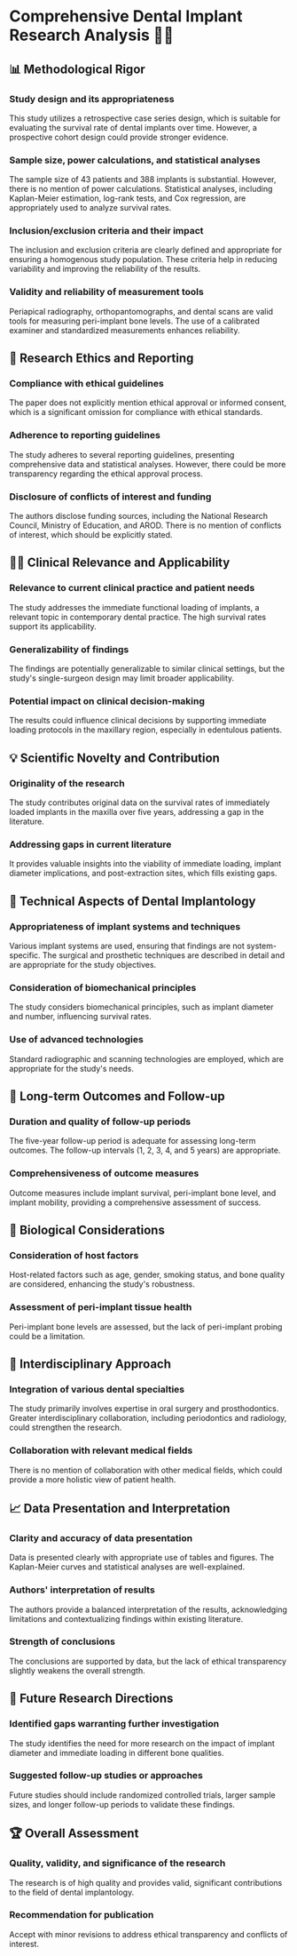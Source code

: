 # Comprehensive Dental Implant Research Analysis 🦷🔬

## 📊 Methodological Rigor

### Study design and its appropriateness

This study utilizes a retrospective case series design, which is suitable for evaluating the survival rate of dental implants over time. However, a prospective cohort design could provide stronger evidence.

### Sample size, power calculations, and statistical analyses

The sample size of 43 patients and 388 implants is substantial. However, there is no mention of power calculations. Statistical analyses, including Kaplan-Meier estimation, log-rank tests, and Cox regression, are appropriately used to analyze survival rates.

### Inclusion/exclusion criteria and their impact

The inclusion and exclusion criteria are clearly defined and appropriate for ensuring a homogenous study population. These criteria help in reducing variability and improving the reliability of the results.

### Validity and reliability of measurement tools

Periapical radiography, orthopantomographs, and dental scans are valid tools for measuring peri-implant bone levels. The use of a calibrated examiner and standardized measurements enhances reliability.

## 🔬 Research Ethics and Reporting

### Compliance with ethical guidelines

The paper does not explicitly mention ethical approval or informed consent, which is a significant omission for compliance with ethical standards.

### Adherence to reporting guidelines

The study adheres to several reporting guidelines, presenting comprehensive data and statistical analyses. However, there could be more transparency regarding the ethical approval process.

### Disclosure of conflicts of interest and funding

The authors disclose funding sources, including the National Research Council, Ministry of Education, and AROD. There is no mention of conflicts of interest, which should be explicitly stated.

## 👨‍⚕️ Clinical Relevance and Applicability

### Relevance to current clinical practice and patient needs

The study addresses the immediate functional loading of implants, a relevant topic in contemporary dental practice. The high survival rates support its applicability.

### Generalizability of findings

The findings are potentially generalizable to similar clinical settings, but the study's single-surgeon design may limit broader applicability.

### Potential impact on clinical decision-making

The results could influence clinical decisions by supporting immediate loading protocols in the maxillary region, especially in edentulous patients.

## 💡 Scientific Novelty and Contribution

### Originality of the research

The study contributes original data on the survival rates of immediately loaded implants in the maxilla over five years, addressing a gap in the literature.

### Addressing gaps in current literature

It provides valuable insights into the viability of immediate loading, implant diameter implications, and post-extraction sites, which fills existing gaps.

## 🦿 Technical Aspects of Dental Implantology

### Appropriateness of implant systems and techniques

Various implant systems are used, ensuring that findings are not system-specific. The surgical and prosthetic techniques are described in detail and are appropriate for the study objectives.

### Consideration of biomechanical principles

The study considers biomechanical principles, such as implant diameter and number, influencing survival rates.

### Use of advanced technologies

Standard radiographic and scanning technologies are employed, which are appropriate for the study's needs.

## 📅 Long-term Outcomes and Follow-up

### Duration and quality of follow-up periods

The five-year follow-up period is adequate for assessing long-term outcomes. The follow-up intervals (1, 2, 3, 4, and 5 years) are appropriate.

### Comprehensiveness of outcome measures

Outcome measures include implant survival, peri-implant bone level, and implant mobility, providing a comprehensive assessment of success.

## 🧬 Biological Considerations

### Consideration of host factors

Host-related factors such as age, gender, smoking status, and bone quality are considered, enhancing the study's robustness.

### Assessment of peri-implant tissue health

Peri-implant bone levels are assessed, but the lack of peri-implant probing could be a limitation.

## 🤝 Interdisciplinary Approach

### Integration of various dental specialties

The study primarily involves expertise in oral surgery and prosthodontics. Greater interdisciplinary collaboration, including periodontics and radiology, could strengthen the research.

### Collaboration with relevant medical fields

There is no mention of collaboration with other medical fields, which could provide a more holistic view of patient health.

## 📈 Data Presentation and Interpretation

### Clarity and accuracy of data presentation

Data is presented clearly with appropriate use of tables and figures. The Kaplan-Meier curves and statistical analyses are well-explained.

### Authors' interpretation of results

The authors provide a balanced interpretation of the results, acknowledging limitations and contextualizing findings within existing literature.

### Strength of conclusions

The conclusions are supported by data, but the lack of ethical transparency slightly weakens the overall strength.

## 🔮 Future Research Directions

### Identified gaps warranting further investigation

The study identifies the need for more research on the impact of implant diameter and immediate loading in different bone qualities.

### Suggested follow-up studies or approaches

Future studies should include randomized controlled trials, larger sample sizes, and longer follow-up periods to validate these findings.

## 🏆 Overall Assessment

### Quality, validity, and significance of the research

The research is of high quality and provides valid, significant contributions to the field of dental implantology.

### Recommendation for publication

Accept with minor revisions to address ethical transparency and conflicts of interest.

